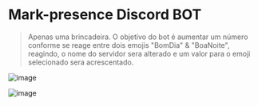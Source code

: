 # Mark-presence Discord BOT
> Apenas uma brincadeira. O objetivo do bot é aumentar um número conforme se reage entre dois emojis "BomDia" & "BoaNoite", reagindo, o nome do servidor sera alterado e um valor para o emoji selecionado sera acrescentado.

![image](https://user-images.githubusercontent.com/68911691/122756483-d9f5d600-d26c-11eb-9d65-22f93a7c6735.png)

 ![image](https://user-images.githubusercontent.com/68911691/122756524-e417d480-d26c-11eb-8775-ad40879267a4.png)

